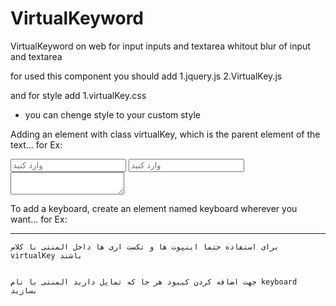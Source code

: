 # VirtualKeyword
VirtualKeyword on web for input inputs and textarea whitout blur of input and textarea

for used this component you should add 
1.jquery.js
2.VirtualKey.js

and for style add 
1.virtualKey.css
* you can chenge style  to your custom style

Adding an element with class virtualKey, which is the parent element of the text...
for Ex:

<div class="virtualKey">
    <input class="" type="text" id="input1" placeholder="وارد کنید">
    <input class="" type="text" id="input2" placeholder="وارد کنید">
<textarea></textarea>
</div>

To add a keyboard, create an element named keyboard wherever you want...
for Ex:
<div class="keyboard"></div>

-------------------------------------------------------------------------------------------------



    برای استفاده حتما اینپوت ها و تکست اری ها داخل المنتی با کلاس     virtualKey باشند


    جهت اضافه کردن کیبود هر جا که تمایل دارید المنتی با نام keyboard بسازید


